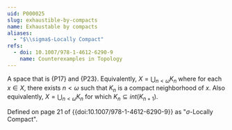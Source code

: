 ```yaml
---
uid: P000025
slug: exhaustible-by-compacts
name: Exhaustable by compacts
aliases:
  - "$\\sigma$-Locally Compact"
refs:
  - doi: 10.1007/978-1-4612-6290-9
    name: Counterexamples in Topology
---
```

A space that is {P17} and {P23}.
Equivalently, $X=\bigcup_{n<\omega}K_n$ where for each $x\in X$, there exists
$n<\omega$ such that $K_n$ is a compact neighborhood of $x$. Also equivalently,
$X=\bigcup_{n<\omega}K_n$ for which $K_n\subseteq int(K_{n+1})$.

Defined on page 21 of {{doi:10.1007/978-1-4612-6290-9}} as "$\sigma$-Locally Compact".
